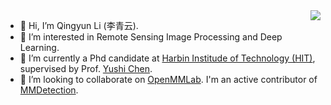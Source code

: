 <img align="right" src="https://github-readme-stats.vercel.app/api?username=Li-Qingyun&count_private=true&show_icons=true" />

- 👋 Hi, I’m Qingyun Li (李青云).
- 👀 I’m interested in Remote Sensing Image Processing and Deep Learning.
- 🌱 I’m currently a Phd candidate at [Harbin Institude of Technology (HIT)](http://www.hit.edu.cn/), supervised by Prof. [Yushi Chen](http://homepage.hit.edu.cn/chenyushi).
- 💞️ I’m looking to collaborate on [OpenMMLab](https://github.com/open-mmlab). I'm an active contributor of [MMDetection](https://github.com/open-mmlab/mmdetection).
